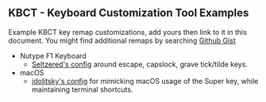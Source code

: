 ## 

## KBCT - Keyboard Customization Tool Examples

Example KBCT key remap customizations, add yours then link to it in this document. You might find additional remaps by searching [Github Gist](https://gist.github.com/search?q=%22kbct.yaml%22&ref=searchresults)

- Nutype F1 Keyboard
  - [Seltzered's config](https://gist.github.com/seltzered/6abd954ae1365be0b31e6997a32233e7) around escape, capslock, grave tick/tilde keys.
- macOS
  - [jdolitsky's config](https://gist.github.com/jdolitsky/bab4466502c69f9a345d9d7a043e94d0) for mimicking macOS usage of the Super key, while maintaining terminal shortcuts.
